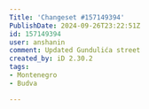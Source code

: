 ```yaml
---
Title: 'Changeset #157149394'
PublishDate: 2024-09-26T23:22:51Z
id: 157149394
user: anshanin
comment: Updated Gundulića street
created_by: iD 2.30.2
tags:
- Montenegro
- Budva

---
```

